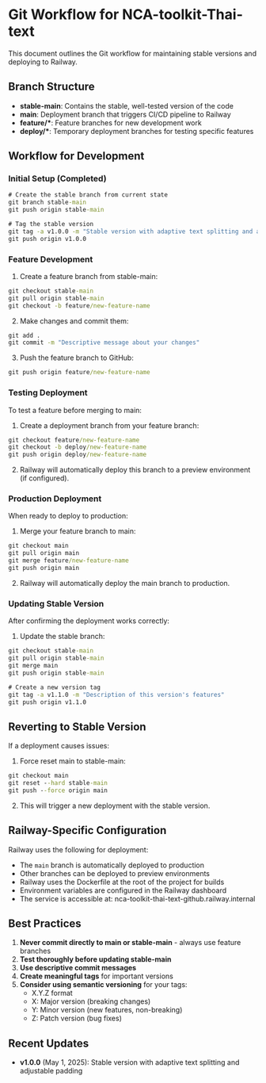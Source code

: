 # Git Workflow for NCA-toolkit-Thai-text

This document outlines the Git workflow for maintaining stable versions and deploying to Railway.

## Branch Structure

- **stable-main**: Contains the stable, well-tested version of the code
- **main**: Deployment branch that triggers CI/CD pipeline to Railway
- **feature/\***: Feature branches for new development work
- **deploy/\***: Temporary deployment branches for testing specific features

## Workflow for Development

### Initial Setup (Completed)

```cmd
# Create the stable branch from current state
git branch stable-main
git push origin stable-main

# Tag the stable version
git tag -a v1.0.0 -m "Stable version with adaptive text splitting and adjustable padding"
git push origin v1.0.0
```

### Feature Development

1. Create a feature branch from stable-main:
```cmd
git checkout stable-main
git pull origin stable-main
git checkout -b feature/new-feature-name
```

2. Make changes and commit them:
```cmd
git add .
git commit -m "Descriptive message about your changes"
```

3. Push the feature branch to GitHub:
```cmd
git push origin feature/new-feature-name
```

### Testing Deployment

To test a feature before merging to main:

1. Create a deployment branch from your feature branch:
```cmd
git checkout feature/new-feature-name
git checkout -b deploy/new-feature-name
git push origin deploy/new-feature-name
```

2. Railway will automatically deploy this branch to a preview environment (if configured).

### Production Deployment

When ready to deploy to production:

1. Merge your feature branch to main:
```cmd
git checkout main
git pull origin main
git merge feature/new-feature-name
git push origin main
```

2. Railway will automatically deploy the main branch to production.

### Updating Stable Version

After confirming the deployment works correctly:

1. Update the stable branch:
```cmd
git checkout stable-main
git pull origin stable-main
git merge main
git push origin stable-main

# Create a new version tag
git tag -a v1.1.0 -m "Description of this version's features"
git push origin v1.1.0
```

## Reverting to Stable Version

If a deployment causes issues:

1. Force reset main to stable-main:
```cmd
git checkout main
git reset --hard stable-main
git push --force origin main
```

2. This will trigger a new deployment with the stable version.

## Railway-Specific Configuration

Railway uses the following for deployment:
- The `main` branch is automatically deployed to production
- Other branches can be deployed to preview environments
- Railway uses the Dockerfile at the root of the project for builds
- Environment variables are configured in the Railway dashboard
- The service is accessible at: nca-toolkit-thai-text-github.railway.internal

## Best Practices

1. **Never commit directly to main or stable-main** - always use feature branches
2. **Test thoroughly before updating stable-main**
3. **Use descriptive commit messages**
4. **Create meaningful tags** for important versions
5. **Consider using semantic versioning** for your tags:
   - X.Y.Z format
   - X: Major version (breaking changes)
   - Y: Minor version (new features, non-breaking)
   - Z: Patch version (bug fixes)

## Recent Updates

- **v1.0.0** (May 1, 2025): Stable version with adaptive text splitting and adjustable padding
